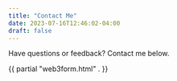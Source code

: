 ```yaml
---
title: "Contact Me"
date: 2023-07-16T12:46:02-04:00
draft: false
---
```


Have questions or feedback? Contact me below. 

{{ partial "web3form.html" . }}